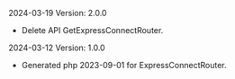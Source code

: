 2024-03-19 Version: 2.0.0
- Delete API GetExpressConnectRouter.


2024-03-12 Version: 1.0.0
- Generated php 2023-09-01 for ExpressConnectRouter.


